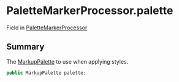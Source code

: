 # PaletteMarkerProcessor.palette

Field in [PaletteMarkerProcessor](/docs/api/csharp/palettemarkerprocessor.md)

## Summary


The  <a href="yarn.unity.markuppalette.md">MarkupPalette</a>  to use when applying styles.


```csharp
public MarkupPalette palette;
```

